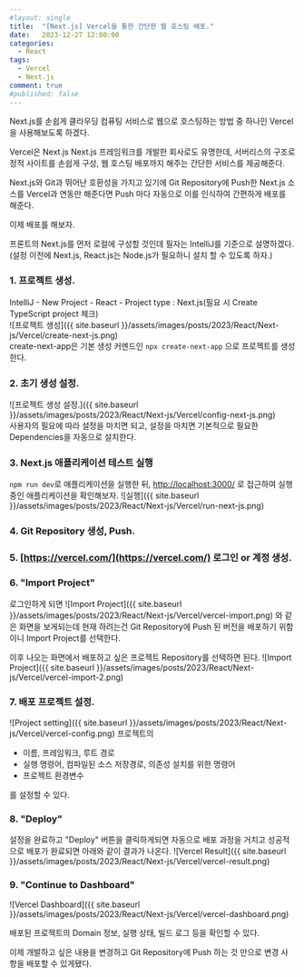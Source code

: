 ```yaml
---
#layout: single
title:	"[Next.js] Vercel을 통한 간단한 웹 호스팅 배포."
date:	2023-12-27 12:00:00
categories:
  - React
tags:
  - Vercel
  - Next.js
comment: true
#published: false 
---
```


Next.js를 손쉽게 클라우딩 컴퓨팅 서비스로 웹으로 호스팅하는 방법 중 하나인 Vercel을 사용해보도록 하겠다.

Vercel은 Next.js Next.js 프레임워크를 개발한 회사로도 유명한데, 서버리스의 구조로 정적 사이트를 손쉽게 구성,
웹 호스팅 배포까지 해주는 간단한 서비스를 제공해준다.

Next.js와 Git과 뛰어난 호환성을 가지고 있기에 Git Repository에 Push한 Next.js 소스를
Vercel과 연동만 해준다면 Push 마다 자동으로 이를 인식하여 간편하게 배포를 해준다.
 
이제 배포를 해보자.

프론트의 Next.js를 먼저 로컬에 구성할 것인데 필자는 IntelliJ를 기준으로 설명하겠다.
(설정 이전에 Next.js, React.js는 Node.js가 필요하니 설치 할 수 있도록 하자.)

### 1. 프로젝트 생성.  
IntelliJ - New Project - React - Project type : Next.js(필요 시 Create TypeScript project 체크)  
![프로젝트 생성]({{ site.baseurl }}/assets/images/posts/2023/React/Next-js/Vercel/create-next-js.png)  
create-next-app은 기본 생성 커멘드인 `npx create-next-app` 으로 프로젝트를 생성한다.  

### 2. 초기 생성 설정.
![프로젝트 생성 설정.]({{ site.baseurl }}/assets/images/posts/2023/React/Next-js/Vercel/config-next-js.png)  
사용자의 필요에 따라 설정을 마치면 되고, 설정을 마치면 기본적으로 필요한 Dependencies을 자동으로 설치한다.

### 3. Next.js 애플리케이션 테스트 실행
`npm run dev`로 애플리케이션을 실행한 뒤, [http://localhost:3000/](http://localhost:3000/) 로 접근하여 실행중인 애플리케이션을 확인해보자.
![실행]({{ site.baseurl }}/assets/images/posts/2023/React/Next-js/Vercel/run-next-js.png)

### 4.  Git Repository 생성, Push.

### 5. [https://vercel.com/](https://vercel.com/) 로그인 or 계정 생성.

### 6. "Import Project"    
로그인하게 되면
![Import Project]({{ site.baseurl }}/assets/images/posts/2023/React/Next-js/Vercel/vercel-import.png)
와 같은 화면을 보게되는데 현재 하려는건 Git Repository에 Push 된 버전을 배포하기 위함이니 Import Project를 선택한다.  

이후 나오는 화면에서 배포하고 싶은 프로젝트 Repository를 선택하면 된다.
![Import Project]({{ site.baseurl }}/assets/images/posts/2023/React/Next-js/Vercel/vercel-import-2.png)

### 7. 배포 프로젝트 설정.
![Project setting]({{ site.baseurl }}/assets/images/posts/2023/React/Next-js/Vercel/vercel-config.png)
프로젝트의
- 이름, 프레임워크, 루트 경로
- 실행 명령어, 컴파일된 소스 저장경로, 의존성 설치를 위한 명령어
- 프로젝트 환경변수

를 설정할 수 있다.

### 8. "Deploy"
설정을 완료하고 "Deploy" 버튼을 클릭하게되면 자동으로 배포 과정을 거치고 성공적으로 배포가 완료되면 아래와 같이 결과가 나온다.
![Vercel Result]({{ site.baseurl }}/assets/images/posts/2023/React/Next-js/Vercel/vercel-result.png)

### 9. "Continue to Dashboard"
![Vercel Dashboard]({{ site.baseurl }}/assets/images/posts/2023/React/Next-js/Vercel/vercel-dashboard.png)

배포된 프로젝트의 Domain 정보, 실행 상태, 빌드 로그 등을 확인할 수 있다. 

이제 개발하고 싶은 내용을 변경하고 Git Repository에 Push 하는 것 만으로 변경 사항을 배포할 수 있게됐다.
